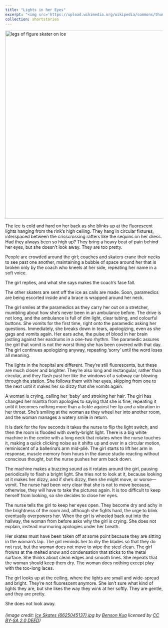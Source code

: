 ```yaml
---
title: "Lights in her Eyes"
excerpt: "<img src='https://upload.wikimedia.org/wikipedia/commons/thumb/c/ce/Ice_Skates_%286625045137%29.jpg/1200px-Ice_Skates_%286625045137%29.jpg?20130504021812' alt='legs of figure skater on ice' width='400'><br/>The lights shine as the stretcher is wheeled away. She aches."
collection: shortstories
---
```

<img src="https://upload.wikimedia.org/wikipedia/commons/thumb/c/ce/Ice_Skates_%286625045137%29.jpg/1200px-Ice_Skates_%286625045137%29.jpg?20130504021812" width="600" alt="legs of figure skater on ice">

The ice is cold and hard on her back as she blinks up at the fluorescent lights hanging from the rink’s high ceiling. They hang in circular fixtures, interspaced between the crisscrossing rafters like the sequins on her dress. Had they always been so high up? They bring a heavy beat of pain behind her eyes, but she doesn’t look away. They are too pretty.

People are crowded around the girl; coaches and skaters crane their necks to see past one another, maintaining a bubble of space around her that is broken only by the coach who kneels at her side, repeating her name in a soft voice. 

The girl replies, and what she says makes the coach’s face fall. 

The other skaters are sent off the ice as calls are made. Soon, paramedics are being escorted inside and a brace is wrapped around her neck.

The girl smiles at the paramedics as they carry her out on a stretcher, mumbling about how she’s never been in an ambulance before. The drive is not long, and the ambulance is full of dim light, clear tubing, and colourful buttons. She vomits for the first time, right onto the paramedic asking her questions. Immediately, she breaks down in tears, apologizing, even as she gags and vomits again. Her ears ache, the pulse of blood in her brain jostling against her eardrums in a one-two rhythm. The paramedic assures the girl that vomit is not the worst thing she has been covered with that day. The girl continues apologizing anyway, repeating ‘sorry’ until the word loses all meaning.

The lights in the hospital are different. They’re still fluorescents, but these are much closer and brighter. They’re also long and rectangular, rather than circular, and they flash past her like the windows of a subway car blowing through the station. She follows them with her eyes, skipping from one to the next until it makes her so dizzy that she vomits again. 

A woman is crying, calling her ‘baby’ and stroking her hair. The girl has changed her mantra from apologies to saying that she is fine, repeating it until it becomes nothing more than a tickle against her lip and a vibration in her throat. She’s smiling at the woman as they wheel her into another room, and the woman manages a watery smile in return.

It is dark for the few seconds it takes the nurse to flip the light switch, and then the room is flooded with overly-bright light. There is a big white machine in the centre with a long neck that rotates when the nurse touches it, making a quick clicking noise as it shifts up and over in a circular motion, reminiscent of a ballerina’s arm mid-plié. The girl starts to lift her arm in response, muscle memory from hours in the dance studio reacting without conscious thought, but the nurse pushes her arm back down. 

The machine makes a buzzing sound as it rotates around the girl, pausing periodically to flash a bright light.  She tries not to look at it, because looking at it makes her dizzy, and if she’s dizzy, then she might move, or worse— vomit. The nurse had been very clear that she is not to move because, otherwise, they will have to take the pictures again. It is too difficult to keep herself from looking, so she decides to close her eyes. 

The nurse tells the girl to keep her eyes open. They become dry and achy in the brightness of the room and, although she fights hard, the urge to blink eventually overpowers her. When the girl is wheeled back out into the hallway, the woman from before asks why the girl is crying. She does not explain, instead murmuring apologies under her breath. 

Her skates must have been taken off at some point because they are sitting in the woman’s lap. The girl reminds her to dry the blades so that they do not rust, but the woman does not move to wipe the steel clean. The girl frowns at the melted snow and condensation that sticks to the metal surface. She thinks about clean edges and smooth lines. She repeats that the woman should keep them dry. The woman does nothing except play with the too-long laces.

The girl looks up at the ceiling, where the lights are small and wide-spread and bright. They’re not fluorescent anymore. She isn’t sure what kind of lights they are, but she likes the way they wink at her softly. They are gentle, and they are pretty. 

She does not look away.

###### *(image credit: [Ice Skates (6625045137).jpg](https://commons.wikimedia.org/wiki/File:Ice_Skates_(6625045137).jpg) by [Benson Kua](https://www.flickr.com/people/91545223@N00) licensed by [CC BY-SA 2.0 DEED](https://creativecommons.org/licenses/by-sa/2.0/deed.en))*
